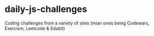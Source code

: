 # daily-js-challenges

Coding challenges from a variety of sites (mian ones being Codewars, Exercism, Leetcode & Edabit)